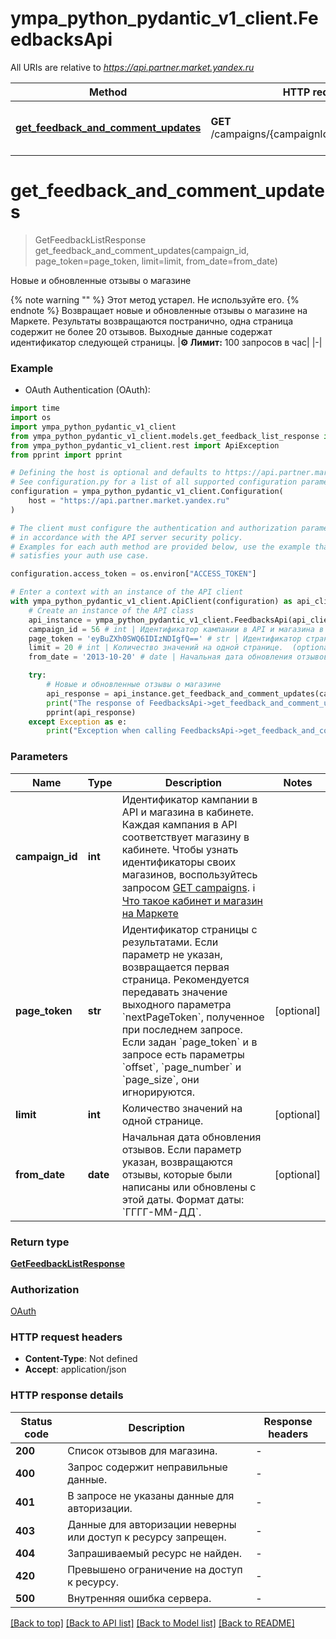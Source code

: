 # ympa_python_pydantic_v1_client.FeedbacksApi

All URIs are relative to *https://api.partner.market.yandex.ru*

Method | HTTP request | Description
------------- | ------------- | -------------
[**get_feedback_and_comment_updates**](FeedbacksApi.md#get_feedback_and_comment_updates) | **GET** /campaigns/{campaignId}/feedback/updates | Новые и обновленные отзывы о магазине


# **get_feedback_and_comment_updates**
> GetFeedbackListResponse get_feedback_and_comment_updates(campaign_id, page_token=page_token, limit=limit, from_date=from_date)

Новые и обновленные отзывы о магазине

{% note warning \"\" %}  Этот метод устарел. Не используйте его.  {% endnote %}  Возвращает новые и обновленные отзывы о магазине на Маркете.  Результаты возвращаются постранично, одна страница содержит не более 20 отзывов. Выходные данные содержат идентификатор следующей страницы.  |**⚙️ Лимит:** 100 запросов в час| |-| 

### Example

* OAuth Authentication (OAuth):
```python
import time
import os
import ympa_python_pydantic_v1_client
from ympa_python_pydantic_v1_client.models.get_feedback_list_response import GetFeedbackListResponse
from ympa_python_pydantic_v1_client.rest import ApiException
from pprint import pprint

# Defining the host is optional and defaults to https://api.partner.market.yandex.ru
# See configuration.py for a list of all supported configuration parameters.
configuration = ympa_python_pydantic_v1_client.Configuration(
    host = "https://api.partner.market.yandex.ru"
)

# The client must configure the authentication and authorization parameters
# in accordance with the API server security policy.
# Examples for each auth method are provided below, use the example that
# satisfies your auth use case.

configuration.access_token = os.environ["ACCESS_TOKEN"]

# Enter a context with an instance of the API client
with ympa_python_pydantic_v1_client.ApiClient(configuration) as api_client:
    # Create an instance of the API class
    api_instance = ympa_python_pydantic_v1_client.FeedbacksApi(api_client)
    campaign_id = 56 # int | Идентификатор кампании в API и магазина в кабинете. Каждая кампания в API соответствует магазину в кабинете.  Чтобы узнать идентификаторы своих магазинов, воспользуйтесь запросом [GET campaigns](../../reference/campaigns/getCampaigns.md).  ℹ️ [Что такое кабинет и магазин на Маркете](https://yandex.ru/support/marketplace/account/introduction.html) 
    page_token = 'eyBuZXh0SWQ6IDIzNDIgfQ==' # str | Идентификатор страницы c результатами.  Если параметр не указан, возвращается первая страница.  Рекомендуется передавать значение выходного параметра `nextPageToken`, полученное при последнем запросе.  Если задан `page_token` и в запросе есть параметры `offset`, `page_number` и `page_size`, они игнорируются.  (optional)
    limit = 20 # int | Количество значений на одной странице.  (optional)
    from_date = '2013-10-20' # date | Начальная дата обновления отзывов.  Если параметр указан, возвращаются отзывы, которые были написаны или обновлены с этой даты.  Формат даты: `ГГГГ-ММ-ДД`.  (optional)

    try:
        # Новые и обновленные отзывы о магазине
        api_response = api_instance.get_feedback_and_comment_updates(campaign_id, page_token=page_token, limit=limit, from_date=from_date)
        print("The response of FeedbacksApi->get_feedback_and_comment_updates:\n")
        pprint(api_response)
    except Exception as e:
        print("Exception when calling FeedbacksApi->get_feedback_and_comment_updates: %s\n" % e)
```



### Parameters

Name | Type | Description  | Notes
------------- | ------------- | ------------- | -------------
 **campaign_id** | **int**| Идентификатор кампании в API и магазина в кабинете. Каждая кампания в API соответствует магазину в кабинете.  Чтобы узнать идентификаторы своих магазинов, воспользуйтесь запросом [GET campaigns](../../reference/campaigns/getCampaigns.md).  ℹ️ [Что такое кабинет и магазин на Маркете](https://yandex.ru/support/marketplace/account/introduction.html)  | 
 **page_token** | **str**| Идентификатор страницы c результатами.  Если параметр не указан, возвращается первая страница.  Рекомендуется передавать значение выходного параметра &#x60;nextPageToken&#x60;, полученное при последнем запросе.  Если задан &#x60;page_token&#x60; и в запросе есть параметры &#x60;offset&#x60;, &#x60;page_number&#x60; и &#x60;page_size&#x60;, они игнорируются.  | [optional] 
 **limit** | **int**| Количество значений на одной странице.  | [optional] 
 **from_date** | **date**| Начальная дата обновления отзывов.  Если параметр указан, возвращаются отзывы, которые были написаны или обновлены с этой даты.  Формат даты: &#x60;ГГГГ-ММ-ДД&#x60;.  | [optional] 

### Return type

[**GetFeedbackListResponse**](GetFeedbackListResponse.md)

### Authorization

[OAuth](../README.md#OAuth)

### HTTP request headers

 - **Content-Type**: Not defined
 - **Accept**: application/json

### HTTP response details
| Status code | Description | Response headers |
|-------------|-------------|------------------|
**200** | Список отзывов для магазина. |  -  |
**400** | Запрос содержит неправильные данные. |  -  |
**401** | В запросе не указаны данные для авторизации. |  -  |
**403** | Данные для авторизации неверны или доступ к ресурсу запрещен. |  -  |
**404** | Запрашиваемый ресурс не найден. |  -  |
**420** | Превышено ограничение на доступ к ресурсу. |  -  |
**500** | Внутренняя ошибка сервера. |  -  |

[[Back to top]](#) [[Back to API list]](../README.md#documentation-for-api-endpoints) [[Back to Model list]](../README.md#documentation-for-models) [[Back to README]](../README.md)

